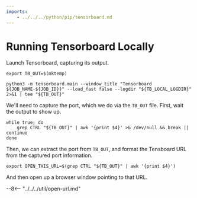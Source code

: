 ```yaml
---
imports:
    - ../../../python/pip/tensorboard.md
---
```


# Running Tensorboard Locally

Launch Tensorboard, capturing its output.

```shell
export TB_OUT=$(mktemp)
```

```shell.async
python3 -m tensorboard.main --window_title "Tensorboard ${JOB_NAME-${JOB_ID}}" --load_fast false --logdir "${TB_LOCAL_LOGDIR}" 2>&1 | tee "${TB_OUT}"
```

We'll need to capture the port, which we do via the `TB_OUT`
file. First, wait the output to show up.

```shell
while true; do
    grep CTRL "${TB_OUT}" | awk '{print $4}' >& /dev/null && break || continue
done
```

Then, we can extract the port from `TB_OUT`, and format the Tensboard
URL from the captured port information.

```shell
export OPEN_THIS_URL=$(grep CTRL "${TB_OUT}" | awk '{print $4}')
```

And then open up a browser window pointing to that URL.

--8<-- "../../../util/open-url.md"
